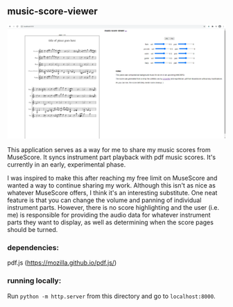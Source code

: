 ## music-score-viewer    
    
![screenshot of the app](screenshot.png)
    
This application serves as a way for me to share my music scores from MuseScore. It syncs instrument part playback with pdf music scores. It's currently in an early, experimental phase.    
    
I was inspired to make this after reaching my free limit on MuseScore and wanted a way to continue sharing my work. Although this isn't as nice as whatever MuseScore offers, I think it's an interesting substitute. One neat feature is that you can change the volume and panning of individual instrument parts. However, there is no score highlighting and the user (i.e. me) is responsible for providing the audio data for whatever instrument parts they want to display, as well as determining when the score pages should be turned.    
    
### dependencies:    
pdf.js (https://mozilla.github.io/pdf.js/)    
    
### running locally:    
Run `python -m http.server` from this directory and go to `localhost:8000`.    
